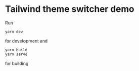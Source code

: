 # Tailwind theme switcher demo

Run

```
yarn dev
```

for development and 

```
yarn build
yarn serve
```

for building